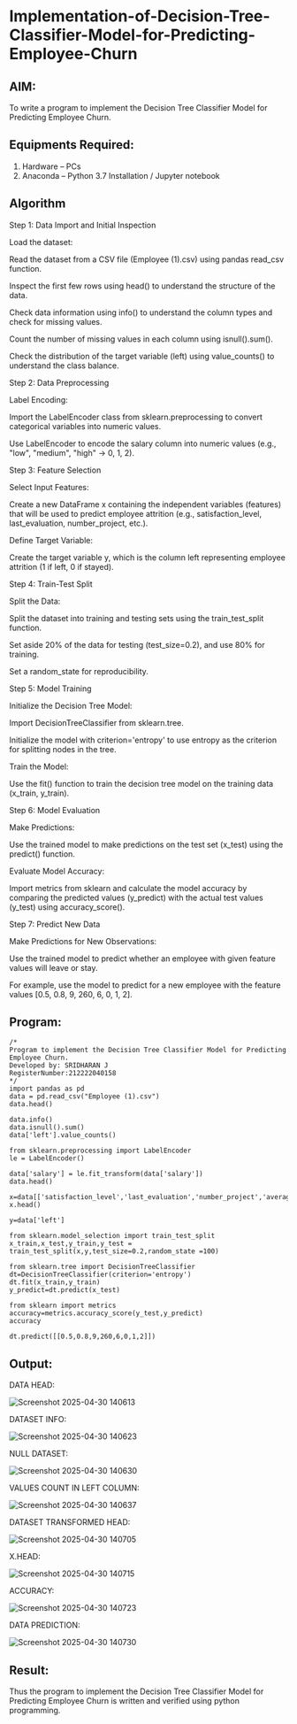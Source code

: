 # Implementation-of-Decision-Tree-Classifier-Model-for-Predicting-Employee-Churn

## AIM:
To write a program to implement the Decision Tree Classifier Model for Predicting Employee Churn.

## Equipments Required:
1. Hardware – PCs
2. Anaconda – Python 3.7 Installation / Jupyter notebook

## Algorithm

Step 1: Data Import and Initial Inspection

Load the dataset:

Read the dataset from a CSV file (Employee (1).csv) using pandas read_csv function.

Inspect the first few rows using head() to understand the structure of the data.

Check data information using info() to understand the column types and check for missing values.

Count the number of missing values in each column using isnull().sum().

Check the distribution of the target variable (left) using value_counts() to understand the class balance.

Step 2: Data Preprocessing

Label Encoding:

Import the LabelEncoder class from sklearn.preprocessing to convert categorical variables into numeric values.

Use LabelEncoder to encode the salary column into numeric values (e.g., "low", "medium", "high" → 0, 1, 2).

Step 3: Feature Selection

Select Input Features:

Create a new DataFrame x containing the independent variables (features) that will be used to predict employee attrition (e.g., satisfaction_level, last_evaluation, number_project, etc.).

Define Target Variable:

Create the target variable y, which is the column left representing employee attrition (1 if left, 0 if stayed).

Step 4: Train-Test Split

Split the Data:

Split the dataset into training and testing sets using the train_test_split function.

Set aside 20% of the data for testing (test_size=0.2), and use 80% for training.

Set a random_state for reproducibility.

Step 5: Model Training

Initialize the Decision Tree Model:

Import DecisionTreeClassifier from sklearn.tree.

Initialize the model with criterion='entropy' to use entropy as the criterion for splitting nodes in the tree.

Train the Model:

Use the fit() function to train the decision tree model on the training data (x_train, y_train).

Step 6: Model Evaluation

Make Predictions:

Use the trained model to make predictions on the test set (x_test) using the predict() function.

Evaluate Model Accuracy:

Import metrics from sklearn and calculate the model accuracy by comparing the predicted values (y_predict) with the actual test values (y_test) using accuracy_score().

Step 7: Predict New Data

Make Predictions for New Observations:

Use the trained model to predict whether an employee with given feature values will leave or stay.

For example, use the model to predict for a new employee with the feature values [0.5, 0.8, 9, 260, 6, 0, 1, 2].



## Program:
```
/*
Program to implement the Decision Tree Classifier Model for Predicting Employee Churn.
Developed by: SRIDHARAN J
RegisterNumber:212222040158  
*/
import pandas as pd
data = pd.read_csv("Employee (1).csv")
data.head()

data.info()
data.isnull().sum()
data['left'].value_counts()

from sklearn.preprocessing import LabelEncoder
le = LabelEncoder()

data['salary'] = le.fit_transform(data['salary'])
data.head()

x=data[['satisfaction_level','last_evaluation','number_project','average_montly_hours','time_spend_company','Work_accident','promotion_last_5years','salary']]
x.head()

y=data['left']

from sklearn.model_selection import train_test_split
x_train,x_test,y_train,y_test = train_test_split(x,y,test_size=0.2,random_state =100)

from sklearn.tree import DecisionTreeClassifier
dt=DecisionTreeClassifier(criterion='entropy')
dt.fit(x_train,y_train)
y_predict=dt.predict(x_test)

from sklearn import metrics
accuracy=metrics.accuracy_score(y_test,y_predict)
accuracy

dt.predict([[0.5,0.8,9,260,6,0,1,2]])
```

## Output:
DATA HEAD:

![Screenshot 2025-04-30 140613](https://github.com/user-attachments/assets/6937dc9f-b01a-4634-b1bc-49bc3203a418)


DATASET INFO:

![Screenshot 2025-04-30 140623](https://github.com/user-attachments/assets/0ce82750-4b95-4cf7-9ccd-76f495b7995a)


NULL DATASET:

![Screenshot 2025-04-30 140630](https://github.com/user-attachments/assets/6138cbcc-0ec7-4f86-85a5-66027b573dcf)


VALUES COUNT IN LEFT COLUMN:

![Screenshot 2025-04-30 140637](https://github.com/user-attachments/assets/a0337214-4874-429f-bc23-2cbb8b7e0256)


DATASET TRANSFORMED HEAD:

![Screenshot 2025-04-30 140705](https://github.com/user-attachments/assets/507fe53e-ddde-4f78-8400-2d46aa346104)


X.HEAD:

![Screenshot 2025-04-30 140715](https://github.com/user-attachments/assets/aa6c485d-dcfc-4583-ae2f-5aa59905a707)


ACCURACY:

![Screenshot 2025-04-30 140723](https://github.com/user-attachments/assets/078ca9b2-9754-4ad3-ad0a-5f563c1f2443)


DATA PREDICTION:

![Screenshot 2025-04-30 140730](https://github.com/user-attachments/assets/b0129c65-f28a-4e9a-853c-e0702088cd0e)


## Result:
Thus the program to implement the  Decision Tree Classifier Model for Predicting Employee Churn is written and verified using python programming.
